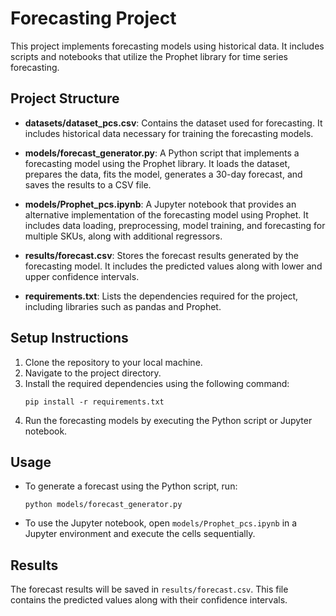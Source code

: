 # Forecasting Project

This project implements forecasting models using historical data. It includes scripts and notebooks that utilize the Prophet library for time series forecasting.

## Project Structure

- **datasets/dataset_pcs.csv**: Contains the dataset used for forecasting. It includes historical data necessary for training the forecasting models.

- **models/forecast_generator.py**: A Python script that implements a forecasting model using the Prophet library. It loads the dataset, prepares the data, fits the model, generates a 30-day forecast, and saves the results to a CSV file.

- **models/Prophet_pcs.ipynb**: A Jupyter notebook that provides an alternative implementation of the forecasting model using Prophet. It includes data loading, preprocessing, model training, and forecasting for multiple SKUs, along with additional regressors.

- **results/forecast.csv**: Stores the forecast results generated by the forecasting model. It includes the predicted values along with lower and upper confidence intervals.

- **requirements.txt**: Lists the dependencies required for the project, including libraries such as pandas and Prophet.

## Setup Instructions

1. Clone the repository to your local machine.
2. Navigate to the project directory.
3. Install the required dependencies using the following command:
   ```
   pip install -r requirements.txt
   ```
4. Run the forecasting models by executing the Python script or Jupyter notebook.

## Usage

- To generate a forecast using the Python script, run:
  ```
  python models/forecast_generator.py
  ```

- To use the Jupyter notebook, open `models/Prophet_pcs.ipynb` in a Jupyter environment and execute the cells sequentially.

## Results

The forecast results will be saved in `results/forecast.csv`. This file contains the predicted values along with their confidence intervals.